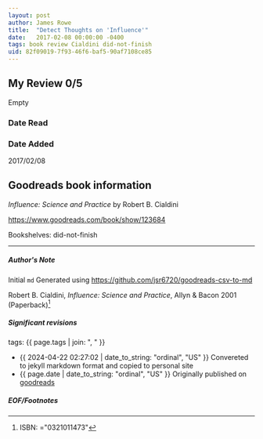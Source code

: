 ```yaml
---
layout: post
author: James Rowe
title:  "Detect Thoughts on 'Influence'"
date:   2017-02-08 00:00:00 -0400
tags: book review Cialdini did-not-finish
uid: 82f09019-7f93-46f6-baf5-90af7108ce85
---
```


<!-- highly dependent on how you personally use jekyll templates, and how you want this to show up -->
<!-- escape any jekyll keys with double brackets -->

## My Review 0/5

Empty

### Date Read


### Date Added
2017/02/08

## Goodreads book information

*Influence: Science and Practice* by Robert B. Cialdini

https://www.goodreads.com/book/show/123684

Bookshelves: did-not-finish

---

##### Author's Note

Initial `md` Generated using https://github.com/jsr6720/goodreads-csv-to-md

Robert B. Cialdini, *Influence: Science and Practice*,  Allyn & Bacon 2001 (Paperback)[^1]

##### Significant revisions

tags: {{ page.tags | join: ", " }} <!-- todo move this somewhere -->

- {{ 2024-04-22 02:27:02 | date_to_string: "ordinal", "US" }} Convereted to jekyll markdown format and copied to personal site
- {{ page.date | date_to_string: "ordinal", "US" }} Originally published on [goodreads](https://www.goodreads.com)

##### EOF/Footnotes

[^1]: ISBN: ="0321011473"